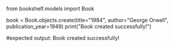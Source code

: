 from bookshelf.models import Book

book = Book.objects.create(title="1984", author="George Orwell", publication_year=1949)
print("Book created successfully!")

#expected output: Book created successfully!
